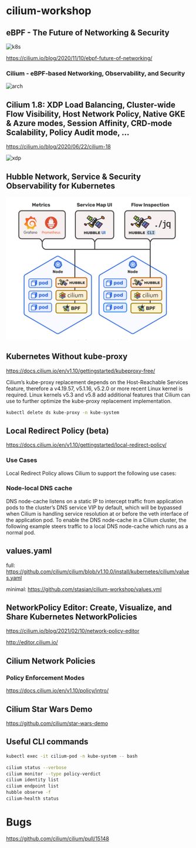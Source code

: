 # cilium-workshop
## eBPF - The Future of Networking & Security
![k8s](https://cilium.io/static/5bbf931b72bfbe12c32b629d414ab777/a4d88/k8s_ship.png)

https://cilium.io/blog/2020/11/10/ebpf-future-of-networking/

### Cilium - eBPF-based Networking, Observability, and Security

![arch](https://cilium.io/static/6c69375bdc369895441cdc52ae9801dc/8b936/cilium_arch.png)

## Cilium 1.8: XDP Load Balancing, Cluster-wide Flow Visibility, Host Network Policy, Native GKE & Azure modes, Session Affinity, CRD-mode Scalability, Policy Audit mode, ...
https://cilium.io/blog/2020/06/22/cilium-18

![xdp](https://cilium.io/static/ceb5512de15120b9c2043f87a1e468ff/742d3/intro.png)

## Hubble Network, Service & Security Observability for Kubernetes
![hubble](https://github.com/cilium/hubble/raw/master/Documentation/images/hubble_arch.png)


## Kubernetes Without kube-proxy
https://docs.cilium.io/en/v1.10/gettingstarted/kubeproxy-free/

Cilium’s kube-proxy replacement depends on the Host-Reachable Services feature, therefore a v4.19.57, v5.1.16, v5.2.0 or more recent Linux kernel is required. Linux kernels v5.3 and v5.8 add additional features that Cilium can use to further optimize the kube-proxy replacement implementation.
```bash
kubectl delete ds kube-proxy -n kube-system
```

## Local Redirect Policy (beta)
https://docs.cilium.io/en/v1.10/gettingstarted/local-redirect-policy/

### Use Cases

Local Redirect Policy allows Cilium to support the following use cases:
### Node-local DNS cache
DNS node-cache listens on a static IP to intercept traffic from application pods to the cluster’s DNS service VIP by default, which will be bypassed when Cilium is handling service resolution at or before the veth interface of the application pod. To enable the DNS node-cache in a Cilium cluster, the following example steers traffic to a local DNS node-cache which runs as a normal pod.
## values.yaml
full: https://github.com/cilium/cilium/blob/v1.10.0/install/kubernetes/cilium/values.yaml

minimal: https://github.com/stasian/cilium-workshop/values.yml


## NetworkPolicy Editor: Create, Visualize, and Share Kubernetes NetworkPolicies
https://cilium.io/blog/2021/02/10/network-policy-editor

http://editor.cilium.io/

## Cilium Network Policies

### Policy Enforcement Modes
https://docs.cilium.io/en/v1.10/policy/intro/
## Cilium Star Wars Demo
https://github.com/cilium/star-wars-demo

## Useful CLI commands

```bash
kubectl exec -it cilium-pod -n kube-system -- bash
```

```bash
cilium status --verbose
cilium monitor --type policy-verdict
cilium identity list
cilium endpoint list
hubble observe -f
cilium-health status
```
# Bugs
https://github.com/cilium/cilium/pull/15148
